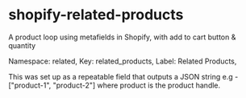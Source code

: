 # shopify-related-products
A product loop using metafields in Shopify, with add to cart button &amp; quantity

Namespace: related,
Key: related_products,
Label: Related Products,

This was set up as a repeatable field that outputs a JSON string e.g - ["product-1", "product-2"] where product is the product handle.



